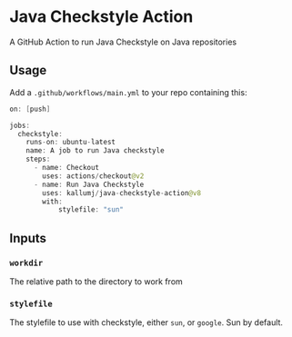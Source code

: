 # Java Checkstyle Action
A GitHub Action to run Java Checkstyle on Java repositories

## Usage
Add a `.github/workflows/main.yml` to your repo containing this:
```java
on: [push]

jobs:
  checkstyle:
    runs-on: ubuntu-latest
    name: A job to run Java checkstyle
    steps:
      - name: Checkout
        uses: actions/checkout@v2
      - name: Run Java Checkstyle
        uses: kallumj/java-checkstyle-action@v8
        with:
            stylefile: "sun"
```

## Inputs

### `workdir`
The relative path to the directory to work from

### `stylefile`
The stylefile to use with checkstyle, either `sun`, or `google`. Sun by default. 